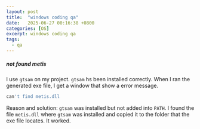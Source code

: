 ```yaml
---
layout: post
title:  "windows coding qa"
date:   2025-06-27 00:16:38 +0800
categories: [OS]
excerpt: windows coding qa
tags:
  - qa
---
```


##### not found metis

I use `gtsam` on my project. `gtsam` hs been installed correctly. When I ran the generated exe file, I get a window that show a error message.

```bash
can't find metis.dll
```

Reason and solution: `gtsam` was installed but not added into `PATH`. I found the file `metis.dll` where `gtsam` was installed and copied it to the folder that the exe file locates. It worked.
